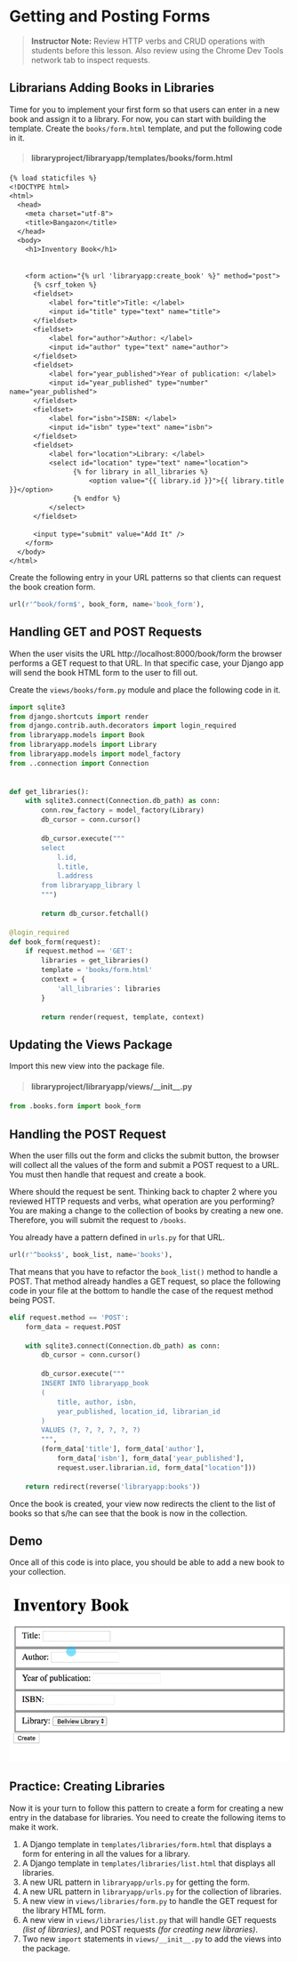 # Getting and Posting Forms

> **Instructor Note:** Review HTTP verbs and CRUD operations with students before this lesson. Also review using the Chrome Dev Tools network tab to inspect requests.

## Librarians Adding Books in Libraries

Time for you to implement your first form so that users can enter in a new book and assign it to a library. For now, you can start with building the template. Create the `books/form.html` template, and put the following code in it.

> #### libraryproject/libraryapp/templates/books/form.html

```jinja
{% load staticfiles %}
<!DOCTYPE html>
<html>
  <head>
    <meta charset="utf-8">
    <title>Bangazon</title>
  </head>
  <body>
    <h1>Inventory Book</h1>


    <form action="{% url 'libraryapp:create_book' %}" method="post">
      {% csrf_token %}
      <fieldset>
          <label for="title">Title: </label>
          <input id="title" type="text" name="title">
      </fieldset>
      <fieldset>
          <label for="author">Author: </label>
          <input id="author" type="text" name="author">
      </fieldset>
      <fieldset>
          <label for="year_published">Year of publication: </label>
          <input id="year_published" type="number" name="year_published">
      </fieldset>
      <fieldset>
          <label for="isbn">ISBN: </label>
          <input id="isbn" type="text" name="isbn">
      </fieldset>
      <fieldset>
          <label for="location">Library: </label>
          <select id="location" type="text" name="location">
                {% for library in all_libraries %}
                    <option value="{{ library.id }}">{{ library.title }}</option>
                {% endfor %}
          </select>
      </fieldset>

      <input type="submit" value="Add It" />
    </form>
  </body>
</html>
```

Create the following entry in your URL patterns so that clients can request the book creation form.

```py
url(r'^book/form$', book_form, name='book_form'),
```

## Handling GET and POST Requests

When the user visits the URL http://localhost:8000/book/form the browser performs a GET request to that URL. In that specific case, your Django app will send the book HTML form to the user to fill out.

Create the `views/books/form.py` module and place the following code in it.

```py
import sqlite3
from django.shortcuts import render
from django.contrib.auth.decorators import login_required
from libraryapp.models import Book
from libraryapp.models import Library
from libraryapp.models import model_factory
from ..connection import Connection


def get_libraries():
    with sqlite3.connect(Connection.db_path) as conn:
        conn.row_factory = model_factory(Library)
        db_cursor = conn.cursor()

        db_cursor.execute("""
        select
            l.id,
            l.title,
            l.address
        from libraryapp_library l
        """)

        return db_cursor.fetchall()

@login_required
def book_form(request):
    if request.method == 'GET':
        libraries = get_libraries()
        template = 'books/form.html'
        context = {
            'all_libraries': libraries
        }

        return render(request, template, context)
```

## Updating the Views Package

Import this new view into the package file.

> #### libraryproject/libraryapp/views/\_\_init__.py

```py
from .books.form import book_form
```

## Handling the POST Request

When the user fills out the form and clicks the submit button, the browser will collect all the values of the form and submit a POST request to a URL. You must then handle that request and create a book.

Where should the request be sent. Thinking back to chapter 2 where you reviewed HTTP requests and verbs, what operation are you performing? You are making a change to the collection of books by creating a new one. Therefore, you will submit the request to `/books`.

You already have a pattern defined in `urls.py` for that URL.

```py
url(r'^books$', book_list, name='books'),
```

That means that you have to refactor the `book_list()` method to handle a POST. That method already handles a GET request, so place the following code in your file at the bottom to handle the case of the request method being POST.

```py
elif request.method == 'POST':
    form_data = request.POST

    with sqlite3.connect(Connection.db_path) as conn:
        db_cursor = conn.cursor()

        db_cursor.execute("""
        INSERT INTO libraryapp_book
        (
            title, author, isbn,
            year_published, location_id, librarian_id
        )
        VALUES (?, ?, ?, ?, ?, ?)
        """,
        (form_data['title'], form_data['author'],
            form_data['isbn'], form_data['year_published'],
            request.user.librarian.id, form_data["location"]))

    return redirect(reverse('libraryapp:books'))
```

Once the book is created, your view now redirects the client to the list of books so that s/he can see that the book is now in the collection.

## Demo

Once all of this code is into place, you should be able to add a new book to your collection.

![animation showing the creation of a new book and then showing that book in the book list](./images/creating-book.gif)

## Practice: Creating Libraries

Now it is your turn to follow this pattern to create a form for creating a new entry in the database for libraries. You need to create the following items to make it work.

1. A Django template in `templates/libraries/form.html` that displays a form for entering in all the values for a library.
1. A Django template in `templates/libraries/list.html` that displays all libraries.
1. A new URL pattern in `libraryapp/urls.py` for getting the form.
1. A new URL pattern in `libraryapp/urls.py` for the collection of libraries.
1. A new view in `views/libraries/form.py` to handle the GET request for the library HTML form.
1. A new view in `views/libraries/list.py` that will handle GET requests _(list of libraries)_, and POST requests _(for creating new libraries)_.
1. Two new `import` statements in `views/__init__.py` to add the views into the package.